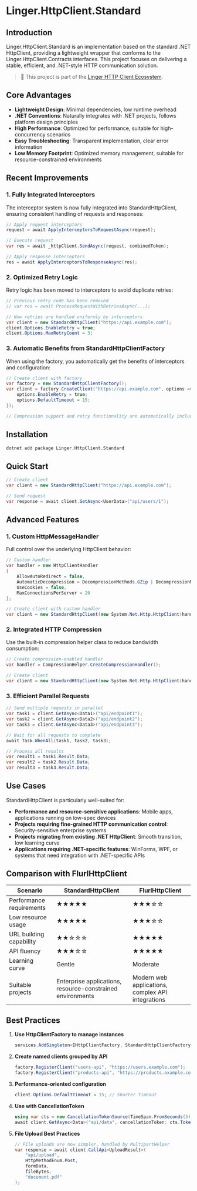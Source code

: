 ﻿# Linger.HttpClient.Standard

## Introduction
Linger.HttpClient.Standard is an implementation based on the standard .NET HttpClient, providing a lightweight wrapper that conforms to the Linger.HttpClient.Contracts interfaces. This project focuses on delivering a stable, efficient, and .NET-style HTTP communication solution.

> 🔗 This project is part of the [Linger HTTP Client Ecosystem](../Linger.HttpClient.Contracts/README.md).

## Core Advantages

- **Lightweight Design**: Minimal dependencies, low runtime overhead
- **.NET Conventions**: Naturally integrates with .NET projects, follows platform design principles
- **High Performance**: Optimized for performance, suitable for high-concurrency scenarios
- **Easy Troubleshooting**: Transparent implementation, clear error information
- **Low Memory Footprint**: Optimized memory management, suitable for resource-constrained environments

## Recent Improvements

### 1. Fully Integrated Interceptors

The interceptor system is now fully integrated into StandardHttpClient, ensuring consistent handling of requests and responses:

```csharp
// Apply request interceptors
request = await ApplyInterceptorsToRequestAsync(request);

// Execute request
var res = await _httpClient.SendAsync(request, combinedToken);

// Apply response interceptors
res = await ApplyInterceptorsToResponseAsync(res);
```

### 2. Optimized Retry Logic

Retry logic has been moved to interceptors to avoid duplicate retries:

```csharp
// Previous retry code has been removed
// var res = await ProcessRequestWithRetriesAsync(...);

// Now retries are handled uniformly by interceptors
var client = new StandardHttpClient("https://api.example.com");
client.Options.EnableRetry = true;
client.Options.MaxRetryCount = 3;
```

### 3. Automatic Benefits from StandardHttpClientFactory

When using the factory, you automatically get the benefits of interceptors and configuration:

```csharp
// Create client with factory
var factory = new StandardHttpClientFactory();
var client = factory.CreateClient("https://api.example.com", options => {
    options.EnableRetry = true;
    options.DefaultTimeout = 15;
});

// Compression support and retry functionality are automatically included
```

## Installation

```bash
dotnet add package Linger.HttpClient.Standard
```

## Quick Start

```csharp
// Create client
var client = new StandardHttpClient("https://api.example.com");

// Send request
var response = await client.GetAsync<UserData>("api/users/1");
```

## Advanced Features

### 1. Custom HttpMessageHandler

Full control over the underlying HttpClient behavior:

```csharp
// Custom handler
var handler = new HttpClientHandler
{
    AllowAutoRedirect = false,
    AutomaticDecompression = DecompressionMethods.GZip | DecompressionMethods.Deflate,
    UseCookies = false,
    MaxConnectionsPerServer = 20
};

// Create client with custom handler
var client = new StandardHttpClient(new System.Net.Http.HttpClient(handler));
```

### 2. Integrated HTTP Compression

Use the built-in compression helper class to reduce bandwidth consumption:

```csharp
// Create compression-enabled handler
var handler = CompressionHelper.CreateCompressionHandler();

// Create client
var client = new StandardHttpClient(new System.Net.Http.HttpClient(handler));
```

### 3. Efficient Parallel Requests

```csharp
// Send multiple requests in parallel
var task1 = client.GetAsync<Data1>("api/endpoint1");
var task2 = client.GetAsync<Data2>("api/endpoint2");
var task3 = client.GetAsync<Data3>("api/endpoint3");

// Wait for all requests to complete
await Task.WhenAll(task1, task2, task3);

// Process all results
var result1 = task1.Result.Data;
var result2 = task2.Result.Data;
var result3 = task3.Result.Data;
```

## Use Cases

StandardHttpClient is particularly well-suited for:

- **Performance and resource-sensitive applications**: Mobile apps, applications running on low-spec devices
- **Projects requiring fine-grained HTTP communication control**: Security-sensitive enterprise systems
- **Projects migrating from existing .NET HttpClient**: Smooth transition, low learning curve
- **Applications requiring .NET-specific features**: WinForms, WPF, or systems that need integration with .NET-specific APIs

## Comparison with FlurlHttpClient

| Scenario | StandardHttpClient | FlurlHttpClient |
|----------|-------------------|-----------------|
| Performance requirements | ★★★★★ | ★★★☆☆ |
| Low resource usage | ★★★★★ | ★★★☆☆ |
| URL building capability | ★★☆☆☆ | ★★★★★ |
| API fluency | ★★★☆☆ | ★★★★★ |
| Learning curve | Gentle | Moderate |
| Suitable projects | Enterprise applications, resource-constrained environments | Modern web applications, complex API integrations |

## Best Practices

1. **Use HttpClientFactory to manage instances**
   ```csharp
   services.AddSingleton<IHttpClientFactory, StandardHttpClientFactory>();
   ```

2. **Create named clients grouped by API**
   ```csharp
   factory.RegisterClient("users-api", "https://users.example.com");
   factory.RegisterClient("products-api", "https://products.example.com");
   ```

3. **Performance-oriented configuration**
   ```csharp
   client.Options.DefaultTimeout = 15; // Shorter timeout
   ```

4. **Use with CancellationToken**
   ```csharp
   using var cts = new CancellationTokenSource(TimeSpan.FromSeconds(5));
   await client.GetAsync<Data>("api/data", cancellationToken: cts.Token);
   ```

5. **File Upload Best Practices**
   ```csharp
   // File uploads are now simpler, handled by MultipartHelper
   var response = await client.CallApi<UploadResult>(
       "api/upload",
       HttpMethodEnum.Post,
       formData,
       fileBytes,
       "document.pdf"
   );
   ```
